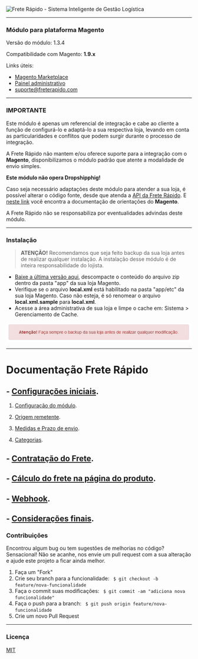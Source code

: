![Frete Rápido - Sistema Inteligente de Gestão Logística](https://freterapido.com/imgs/frete_rapido.png)

<hr>

### **Módulo para plataforma Magento**

Versão do módulo: 1.3.4

Compatibilidade com Magento: **1.9.x**

Links úteis:

- [Magento Marketplace][1]
- [Painel administrativo][2]
- [suporte@freterapido.com][3]


-------------

### IMPORTANTE

Este módulo é apenas um referencial de integração e cabe ao cliente a função de configurá-lo e adaptá-lo a sua respectiva loja, levando em conta as particularidades e conflitos que podem surgir durante o processo de integração.

A Frete Rápido não mantem e/ou oferece suporte para a integração com o **Magento**, disponibilizamos o módulo padrão que atente a modalidade de envio simples.

**Este módulo não opera Dropshipphig!**

Caso seja necessário adaptações deste módulo para atender a sua loja, é possível alterar o código fonte, desde que atenda a [API da Frete Rápido][9]. E [neste link][8] você encontra a documentação de orientações do **Magento**.

A Frete Rápido não se responsabiliza por eventualidades advindas deste módulo.

--------------

### Instalação

>**<i class="icon-attention"></i> ATENÇÃO!** Recomendamos que seja feito backup da sua loja antes de realizar qualquer instalação. A instalação desse módulo é de inteira responsabilidade do lojista.


- [Baixe a última versão aqui][4],  descompacte o conteúdo do arquivo zip dentro da pasta "app" da sua loja Magento.
- Verifique se o arquivo **local.xml** está habilitado na pasta "app/etc" da sua loja Magento. Caso não esteja, é só renomear o arquivo **local.xml.sample** para **local.xml**.
- Acesse a área administrativa de sua loja e limpe o cache em: Sistema > Gerenciamento de Cache.

![Mensagem de atenção para backup da loja](app/code/community/Freterapido/Freterapido/docs/img/attention_2.png "#FicaDica ;&#41;")

----------

# Documentação Frete Rápido

##  - [Configurações iniciais](https://freterapido.com/wiki/docs/integrations/magento_1.9/#configuracoes-iniciais).

1. [Configuração do módulo](https://freterapido.com/wiki/docs/integrations/magento_1.9/#_1-configuracao-do-modulo).

2. [Origem remetente](https://freterapido.com/wiki/docs/integrations/magento_1.9/#_2-origem-remetente).

3. [Medidas e Prazo de envio](https://freterapido.com/wiki/docs/integrations/magento_1.9/#_3-medidas-e-prazo-de-envio).

4. [Categorias](https://freterapido.com/wiki/docs/integrations/magento_1.9/#_4-categorias).

##  - [Contratação do Frete](https://freterapido.com/wiki/docs/integrations/magento_1.9/#contratacao-do-frete).

##  - [Cálculo do frete na página do produto](https://freterapido.com/wiki/docs/integrations/magento_1.9/#cotacoes-de-frete-na-pagina-do-produto).

##  - [Webhook](https://freterapido.com/wiki/docs/integrations/magento_1.9/#Webhook).

##  - [Considerações finais](https://freterapido.com/wiki/docs/integrations/magento_1.9/#consideracoes-finais).

### Contribuições
Encontrou algum bug ou tem sugestões de melhorias no código? Sensacional! Não se acanhe, nos envie um pull request com a sua alteração e ajude este projeto a ficar ainda melhor.

1. Faça um "Fork"
2. Crie seu branch para a funcionalidade: ` $ git checkout -b feature/nova-funcionalidade`
3. Faça o commit suas modificações: ` $ git commit -am "adiciona nova funcionalidade"`
4. Faça o push para a branch: ` $ git push origin feature/nova-funcionalidade`
5. Crie um novo Pull Request

--------

### Licença

[MIT][5]

[1]: https://marketplace.magento.com/freterapido-frete-rapido.html "Magento Connect"
[2]: https://painel.freterapido.com/?origin=doc_magento "Painel do Frete Rápido"
[3]: mailto:suporte@freterapido.com "Contato uma galera super gente fina :)"
[4]: https://github.com/freterapido/freterapido_magento/archive/master.zip
[5]: https://github.com/freterapido/freterapido_magento/blob/master/LICENSE
[6]: https://github.com/freterapido/freterapido_magento/blob/master/README.md
[7]: https://github.com/freterapido/freterapido_magento/blob/master/README_EN.md
[8]: http://devdocs.magento.com/
[9]: https://dev.freterapido.com

